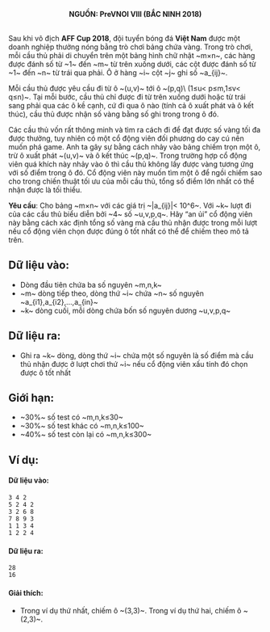 **<center>NGUỒN: PreVNOI Ⅷ (BẮC NINH 2018)</center>**
<br>

Sau khi vô địch **AFF Cup 2018**, đội tuyển bóng đá **Việt Nam** được một doanh nghiệp thưởng nóng bằng trò chơi bảng chứa vàng. Trong trò chơi, mỗi cầu thủ phải di chuyển trên một bảng hình chữ nhật ~m×n~, các hàng được đánh số từ ~1~ đến ~m~ từ trên xuống dưới, các cột được đánh số từ ~1~ đến ~n~ từ trái qua phải. Ô ở hàng ~i~ cột ~j~ ghi số ~a_{ij}~.

Mỗi cầu thủ được yêu cầu đi từ ô ~(u,v)~ tới ô ~(p,q)\  (1≤u< p≤m,1≤v< q≤n)~. Tại mỗi bước, cầu thủ chỉ được đi từ trên xuống dưới hoặc từ trái sang phải qua các ô kề cạnh, cứ đi qua ô nào (tính cả ô xuất phát và ô kết thúc), cầu thủ được nhận số vàng bằng số ghi trong trong ô đó.

Các cầu thủ vốn rất thông minh và tìm ra cách đi để đạt được số vàng tối đa được thưởng, tuy nhiên có một cổ động viên đối phương do cay cú nên muốn phá game. Anh ta gây sự bằng cách nhảy vào bảng chiếm trọn một ô, trừ ô xuất phát ~(u,v)~ và ô kết thúc ~(p,q)~. Trong trường hợp cổ động viên quá khích này nhảy vào ô thì cầu thủ không lấy được vàng tương ứng với số điểm trong ô đó. Cổ động viên này muốn tìm một ô để ngồi chiếm sao cho trong chiến thuật tối ưu của mỗi cầu thủ, tổng số điểm lớn nhất có thể nhận được là tối thiểu.

**Yêu cầu**: Cho bảng ~m×n~ với các giá trị ~|a_{ij}|< 10^6~. Với ~k~ lượt đi của các cầu thủ biểu diễn bởi ~4~ số ~u,v,p,q~. Hãy “an ủi” cổ động viên này bằng cách xác định tổng số vàng mà cầu thủ nhận được trong mỗi lượt nếu cổ động viên chọn được đúng ô tốt nhất có thể để chiếm theo mô tả trên.

## Dữ liệu vào:
- Dòng đầu tiên chứa ba số nguyên ~m,n,k~
- ~m~ dòng tiếp theo, dòng thứ ~i~ chứa ~n~ số nguyên ~a_{i1},a_{i2},…,a_{in}~
- ~k~ dòng cuối, mỗi dòng chứa bốn số nguyên dương ~u,v,p,q~

## Dữ liệu ra:
- Ghi ra ~k~ dòng, dòng thứ ~i~ chứa một số nguyên là số điểm mà cầu thủ nhận được ở lượt chơi thứ ~i~ nếu cổ động viên xấu tính đó chọn được ô tốt nhất

## Giới hạn:
- ~30\%~ số test có ~m,n,k≤30~
- ~30\%~ số test khác có ~m,n,k≤100~
- ~40\%~ số test còn lại có ~m,n,k≤300~

## Ví dụ:
#### Dữ liệu vào:
```
3 4 2
5 2 4 2 
3 2 6 8
7 8 9 3
1 1 3 4
1 2 2 4
```

#### Dữ liệu ra:
```
28
16
```

#### Giải thích:
- Trong ví dụ thứ nhất, chiếm ô ~(3,3)~. Trong ví dụ thứ hai, chiếm ô ~(2,3)~.